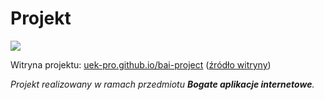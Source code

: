 # Projekt

<a href="https://zenhub.com"><img src="https://raw.githubusercontent.com/ZenHubIO/support/master/zenhub-badge.png"></a>

Witryna projektu: [uek-pro.github.io/bai-project](https://uek-pro.github.io/bai-project/) ([źródło witryny](https://github.com/uek-pro/bai-project/tree/gh-pages))

*Projekt realizowany w ramach przedmiotu __Bogate aplikacje internetowe__.*